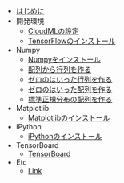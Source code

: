 
* [はじめに](README.md)
* 開発環境
	* [CloudMLの設定](cloudml.md)
    * [TensorFlowのインストール](tensorflow.md)
* Numpy 
    * [Numpyをインストール](numpy001.md)
    * [配列から行列を作る](numpy002.md)
    * [ゼロのはいった行列を作る](numpy003.md)
    * [ゼロのはいった配列を作る](numpy004.md)
    * [標準正規分布の配列を作る](numpy005.md)
* Matplotlib
    * [Matplotlibのインストール](matplotlib.md)
* iPython
    * [iPythonのインストール](ipython.md)
* TensorBoard
    * [TensorBoard](tensorboard.md)
* Etc
    * [Link](link.md)
